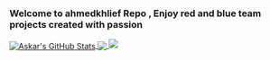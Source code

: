 ### Welcome to ahmedkhlief Repo , Enjoy red and blue team projects created with passion  ###
<a href="http://shells.systems">
  <img align="center" src="https://github-readme-stats.vercel.app/api?username=ahmedkhlief&show_icons=true&line_height=33&count_private=true&theme=dark" alt="Askar's GitHub Stats" />
</a>
<a href="https://shells.systems">
  <img align="center" src="https://github-readme-stats.vercel.app/api/top-langs/?username=ahmedkhlief&&hide=cmake&langs_count=4&line_height=35&theme=dark" />
</a>
<a href="https://twitter.com/mohammadaskar2">
  <img src="https://img.shields.io/twitter/follow/ahmed_khlief?style=for-the-badge&logo=twitter&&labelColor=1f1f1f&color=5fffaf" />
</a>
